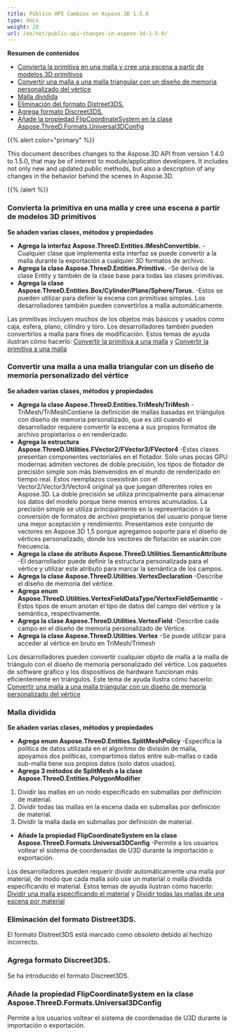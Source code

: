 ```yaml
---
title: Público API Cambios en Aspose.3D 1.5.0
type: docs
weight: 20
url: /es/net/public-api-changes-in-aspose-3d-1-5-0/
---
```

**Resumen de contenidos**

- [Convierta la primitiva en una malla y cree una escena a partir de modelos 3D primitivos](#PublicAPIChangesinAspose.3D1.5.0-ConvertthePrimitivetoaMeshandCreateaScenefromPrimitive3DModels)
- [Convertir una malla a una malla triangular con un diseño de memoria personalizado del vértice](#PublicAPIChangesinAspose.3D1.5.0-ConvertaMeshtoTriangleMeshwithCustomMemoryLayoutoftheVertex)
- [Malla dividida](#PublicAPIChangesinAspose.3D1.5.0-SplitMesh)
- [Eliminación del formato Distreet3DS.](#PublicAPIChangesinAspose.3D1.5.0-RemovalofDistreet3DSformat.)
- [Agrega formato Discreet3DS.](#PublicAPIChangesinAspose.3D1.5.0-AddsDiscreet3DSformat.)
- [Añade la propiedad FlipCoordinateSystem en la clase Aspose.ThreeD.Formats.Universal3DConfig](#PublicAPIChangesinAspose.3D1.5.0-AddspropertyFlipCoordinateSysteminclassAspose.ThreeD.Formats.Universal3DConfig)

{{% alert color="primary" %}} 

This document describes changes to the Aspose.3D API from version 1.4.0 to 1.5.0, that may be of interest to module/application developers. It includes not only new and updated public methods, but also a description of any changes in the behavior behind the scenes in Aspose.3D.

{{% /alert %}} 
###  **Convierta la primitiva en una malla y cree una escena a partir de modelos 3D primitivos**
**Se añaden varias clases, métodos y propiedades**

- **Agrega la interfaz Aspose.ThreeD.Entities.IMeshConvertible.** 
-Cualquier clase que implementa esta interfaz se puede convertir a la malla durante la exportación a cualquier 3D formatos de archivo.
- **Agrega la clase Aspose.ThreeD.Entities.Primitive.** 
-Se deriva de la clase Entity y también de la clase base para todas las clases primitivas.
- **Agrega la clase Aspose.ThreeD.Entities.Box/Cylinder/Plane/Sphere/Torus.** 
-Estos se pueden utilizar para definir la escena con primitivas simples. Los desarrolladores también pueden convertirlos a malla automáticamente.

Las primitivas incluyen muchos de los objetos más básicos y usados como caja, esfera, plano, cilindro y toro. Los desarrolladores también pueden convertirlos a malla para fines de modificación. Estos temas de ayuda ilustran cómo hacerlo: [Convertir la primitiva a una malla](http://www.aspose.com/docs/display/3dnet/Create+a+Scene+from+Primitive+3D+Models) y [Convertir la primitiva a una malla](http://www.aspose.com/docs/display/3dnet/Convert+a+Mesh+to+Triangle+Mesh+and+Primitive+to+a+Mesh#ConvertaMeshtoTriangleMeshandPrimitivetoaMesh-ConvertthePrimitivetoaMesh)
###  **Convertir una malla a una malla triangular con un diseño de memoria personalizado del vértice**
**Se añaden varias clases, métodos y propiedades**

- **Agrega la clase Aspose.ThreeD.Entities.TriMesh/TriMesh<T>** 
-TriMesh/TriMesh<T>Contiene la definición de mallas basadas en triángulos con diseño de memoria personalizado, que es útil cuando el desarrollador requiere convertir la escena a sus propios formatos de archivo propietarios o en renderizado.
- **Agrega la estructura Aspose.ThreeD.Utilities.FVector2/FVector3/FVector4** 
-Estas clases presentan componentes vectoriales en el flotador. Solo unas pocas GPU modernas admiten vectores de doble precisión, los tipos de flotador de precisión simple son más bienvenidos en el mundo de renderizado en tiempo real. Estos reemplazos coexistirán con el Vector2/Vector3/Vector4 original ya que juegan diferentes roles en Aspose.3D. La doble precisión se utiliza principalmente para almacenar los datos del modelo porque tiene menos errores acumulados. La precisión simple se utiliza principalmente en la representación o la conversión de formatos de archivo propietarios del usuario porque tiene una mejor aceptación y rendimiento. Presentamos este conjunto de vectores en Aspose.3D 1,5 porque agregamos soporte para el diseño de vértices personalizado, donde los vectores de flotación se usarán con frecuencia.
- **Agrega la clase de atributo Aspose.ThreeD.Utilities.SemanticAttribute** 
-El desarrollador puede definir la estructura personalizada para el vértice y utilizar este atributo para marcar la semántica de los campos.
- **Agrega la clase Aspose.ThreeD.Utilities.VertexDeclaration** 
-Describe el diseño de memoria del vértice.
- **Agrega enum Aspose.ThreeD.Utilities.VertexFieldDataType/VertexFieldSemantic** 
-Estos tipos de enum anotan el tipo de datos del campo del vértice y la semántica, respectivamente.
- **Agrega la clase Aspose.ThreeD.Utilities.VertexField** 
-Describe cada campo en el diseño de memoria personalizado de Vértice.
- **Agrega la clase Aspose.ThreeD.Utilities.Vertex** 
-Se puede utilizar para acceder al vértice en bruto en TriMesh/Trimesh<T>

Los desarrolladores pueden convertir cualquier objeto de malla a la malla de triángulo con el diseño de memoria personalizado del vértice. Los paquetes de software gráfico y los dispositivos de hardware funcionan más eficientemente en triángulos. Este tema de ayuda ilustra cómo hacerlo: [Convertir una malla a una malla triangular con un diseño de memoria personalizado del vértice](http://www.aspose.com/docs/display/3dnet/Convert+a+Mesh+to+Triangle+Mesh+and+Primitive+to+a+Mesh#ConvertaMeshtoTriangleMeshandPrimitivetoaMesh-struct)
###  **Malla dividida**
**Se añaden varias clases, métodos y propiedades**

- **Agrega enum Aspose.ThreeD.Entities.SplitMeshPolicy** 
-Especifica la política de datos utilizada en el algoritmo de división de malla, apoyamos dos políticas, compartimos datos entre sub-mallas o cada sub-malla tiene sus propios datos (solo datos usados).
- **Agrega 3 métodos de SplitMesh a la clase Aspose.ThreeD.Entities.PolygonModifier** 
1. Dividir las mallas en un nodo especificado en submallas por definición de material.
1. Dividir todas las mallas en la escena dada en submallas por definición de material.
1. Dividir la malla dada en submallas por definición de material.
- **Añade la propiedad FlipCoordinateSystem en la clase Aspose.ThreeD.Formats.Universal3DConfig** 
-Permite a los usuarios voltear el sistema de coordenadas de U3D durante la importación o exportación.

Los desarrolladores pueden requerir dividir automáticamente una malla por material, de modo que cada malla solo use un material o malla dividida especificando el material. Estos temas de ayuda ilustran cómo hacerlo: [Dividir una malla especificando el material](http://www.aspose.com/docs/display/3dnet/Split+Mesh#SplitMesh-SplitaMeshbySpecifyingtheMaterial) y [Dividir todas las mallas de una escena por material](http://www.aspose.com/docs/display/3dnet/Split+Mesh#SplitMesh-SplitAllMeshesofaScenePerMaterial)
###  **Eliminación del formato Distreet3DS.**
El formato Distreet3DS está marcado como obsoleto debido al hechizo incorrecto.
###  **Agrega formato Discreet3DS.**
Se ha introducido el formato Discreet3DS.
###  **Añade la propiedad FlipCoordinateSystem en la clase Aspose.ThreeD.Formats.Universal3DConfig**
Permite a los usuarios voltear el sistema de coordenadas de U3D durante la importación o exportación.
